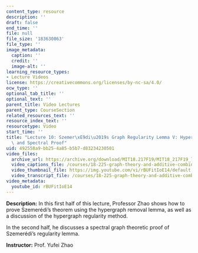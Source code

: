 ```yaml
---
content_type: resource
description: ''
draft: false
end_time: ''
file: null
file_size: '183630863'
file_type: ''
image_metadata:
  caption: ''
  credit: ''
  image-alt: ''
learning_resource_types:
- Lecture Videos
license: https://creativecommons.org/licenses/by-nc-sa/4.0/
ocw_type: ''
optional_tab_title: ''
optional_text: ''
parent_title: Video Lectures
parent_type: CourseSection
related_resources_text: ''
resource_index_text: ''
resourcetype: Video
start_time: ''
title: "Lecture 10: Szemer\xE9di\u2019s Graph Regularity Lemma V: Hypergraph Removal\
  \ and Spectral Proof"
uid: 492558a9-bb25-4a85-b5b7-d83234230501
video_files:
  archive_url: https://archive.org/download/MIT18.217F19/MIT18_217F19_lec10_300k.mp4
  video_captions_file: /courses/18-225-graph-theory-and-additive-combinatorics-fall-2023/rBUFitIoE14_captions.vtt
  video_thumbnail_file: https://img.youtube.com/vi/rBUFitIoE14/default.jpg
  video_transcript_file: /courses/18-225-graph-theory-and-additive-combinatorics-fall-2023/rBUFitIoE14_transcript.pdf
video_metadata:
  youtube_id: rBUFitIoE14
---
```

**Description:** In this first half of this lecture, Professor Zhao shows how to prove Szemerédi’s theorem using the hypergraph removal lemma, as well as a discussion of the hypergraph regularity method.

In the second half, he discusses a spectral graph theoretic proof of Szemerédi’s regularity lemma.

**Instructor:** Prof. Yufei Zhao